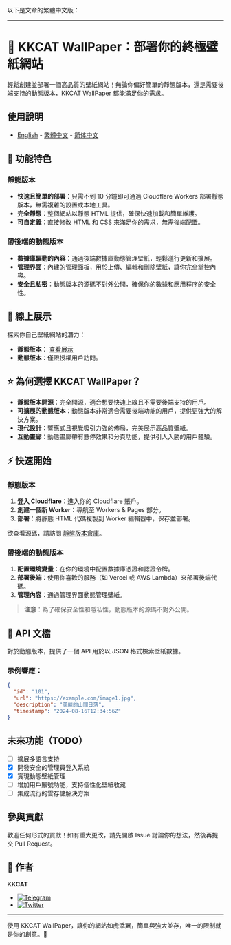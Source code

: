 以下是文章的繁體中文版：

---

# 📱 KKCAT WallPaper：部署你的終極壁紙網站

輕鬆創建並部署一個高品質的壁紙網站！無論你偏好簡單的靜態版本，還是需要後端支持的動態版本，KKCAT WallPaper 都能滿足你的需求。

## 使用說明

- [English](README.md) - [繁體中文](README_zh-TW.md) - [简体中文](README_zh-CN.md)

## 🌟 功能特色

### 靜態版本
- **快速且簡單的部署**：只需不到 10 分鐘即可通過 Cloudflare Workers 部署靜態版本，無需複雜的設置或本地工具。
- **完全靜態**：整個網站以靜態 HTML 提供，確保快速加載和簡單維護。
- **可自定義**：直接修改 HTML 和 CSS 來滿足你的需求，無需後端配置。

### 帶後端的動態版本
- **數據庫驅動的內容**：通過後端數據庫動態管理壁紙，輕鬆進行更新和擴展。
- **管理界面**：內建的管理面板，用於上傳、編輯和刪除壁紙，讓你完全掌控內容。
- **安全且私密**：動態版本的源碼不對外公開，確保你的數據和應用程序的安全性。

## 🚀 線上展示

探索你自己壁紙網站的潛力：
- **靜態版本**： [查看展示](https://example.com)
- **動態版本**：僅限授權用戶訪問。

## ⭐ 為何選擇 KKCAT WallPaper？

- **靜態版本開源**：完全開源，適合想要快速上線且不需要後端支持的用戶。
- **可擴展的動態版本**：動態版本非常適合需要後端功能的用戶，提供更強大的解決方案。
- **現代設計**：響應式且視覺吸引力強的佈局，完美展示高品質壁紙。
- **互動畫廊**：動態畫廊帶有懸停效果和分頁功能，提供引人入勝的用戶體驗。

## ⚡ 快速開始

### 靜態版本

1. **登入 Cloudflare**：進入你的 Cloudflare 賬戶。
2. **創建一個新 Worker**：導航至 Workers & Pages 部分。
3. **部署**：將靜態 HTML 代碼複製到 Worker 編輯器中，保存並部署。

欲查看源碼，請訪問 [靜態版本倉庫](https://github.com/your-repo)。

### 帶後端的動態版本

1. **配置環境變量**：在你的環境中配置數據庫憑證和認證令牌。
2. **部署後端**：使用你喜歡的服務（如 Vercel 或 AWS Lambda）來部署後端代碼。
3. **管理內容**：通過管理界面動態管理壁紙。

> **注意**：為了確保安全性和隱私性，動態版本的源碼不對外公開。

## 📄 API 文檔

對於動態版本，提供了一個 API 用於以 JSON 格式檢索壁紙數據。

### 示例響應：
```json
{
  "id": "101",
  "url": "https://example.com/image1.jpg",
  "description": "美麗的山間日落",
  "timestamp": "2024-08-16T12:34:56Z"
}
```

## 未來功能（TODO）

- [ ] 擴展多語言支持
- [x] 開發安全的管理員登入系統
- [x] 實現動態壁紙管理
- [ ] 增加用戶賬號功能，支持個性化壁紙收藏
- [ ] 集成流行的雲存儲解決方案

## 參與貢獻

歡迎任何形式的貢獻！如有重大更改，請先開啟 Issue 討論你的想法，然後再提交 Pull Request。

## 👤 作者

**KKCAT**

- [![Telegram](https://img.shields.io/badge/-Telegram-2CA5E0?style=flat-square&logo=telegram&logoColor=white)](https://t.me/kkkkkcat)
- [![Twitter](https://img.shields.io/badge/Twitter-Follow-1DA1F2?style=flat&logo=twitter)](https://x.com/kcat88888)

---

使用 KKCAT WallPaper，讓你的網站如虎添翼，簡單與強大並存，唯一的限制就是你的創意。🚀
